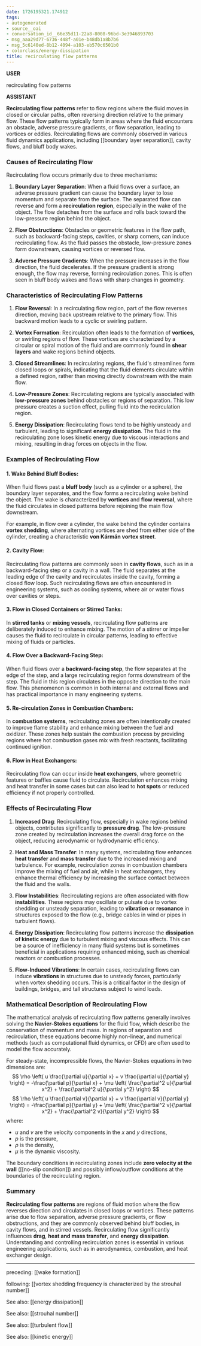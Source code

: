 ```yaml
---
date: 1726195321.174912
tags:
- autogenerated
- source__oai
- conversation_id__66e35d11-22a8-8008-96bd-3e3946893703
- msg_aaa29d77-6736-448f-a01e-b48db1a8b7b6
- msg_5c6140ed-8b12-4094-a103-eb570c6501b0
- colorclass/energy-dissipation
title: recirculating flow patterns
---
```


**USER**

recirculating flow patterns


**ASSISTANT**

**Recirculating flow patterns** refer to flow regions where the fluid moves in closed or circular paths, often reversing direction relative to the primary flow. These flow patterns typically form in areas where the fluid encounters an obstacle, adverse pressure gradients, or flow separation, leading to vortices or eddies. Recirculating flows are commonly observed in various fluid dynamics applications, including [[boundary layer separation]], cavity flows, and bluff body wakes.

### Causes of Recirculating Flow

Recirculating flow occurs primarily due to three mechanisms:

1. **Boundary Layer Separation**: 
   When a fluid flows over a surface, an adverse pressure gradient can cause the boundary layer to lose momentum and separate from the surface. The separated flow can reverse and form a **recirculation region**, especially in the wake of the object. The flow detaches from the surface and rolls back toward the low-pressure region behind the object.

2. **Flow Obstructions**:
   Obstacles or geometric features in the flow path, such as backward-facing steps, cavities, or sharp corners, can induce recirculating flow. As the fluid passes the obstacle, low-pressure zones form downstream, causing vortices or reversed flow.

3. **Adverse Pressure Gradients**:
   When the pressure increases in the flow direction, the fluid decelerates. If the pressure gradient is strong enough, the flow may reverse, forming recirculation zones. This is often seen in bluff body wakes and flows with sharp changes in geometry.

### Characteristics of Recirculating Flow Patterns

1. **Flow Reversal**:
   In a recirculating flow region, part of the flow reverses direction, moving back upstream relative to the primary flow. This backward motion leads to a cyclic or swirling pattern.

2. **Vortex Formation**:
   Recirculation often leads to the formation of **vortices**, or swirling regions of flow. These vortices are characterized by a circular or spiral motion of the fluid and are commonly found in **shear layers** and wake regions behind objects.

3. **Closed Streamlines**:
   In recirculating regions, the fluid's streamlines form closed loops or spirals, indicating that the fluid elements circulate within a defined region, rather than moving directly downstream with the main flow.

4. **Low-Pressure Zones**:
   Recirculating regions are typically associated with **low-pressure zones** behind obstacles or regions of separation. This low pressure creates a suction effect, pulling fluid into the recirculation region.

5. **Energy Dissipation**:
   Recirculating flows tend to be highly unsteady and turbulent, leading to significant **energy dissipation**. The fluid in the recirculating zone loses kinetic energy due to viscous interactions and mixing, resulting in drag forces on objects in the flow.

### Examples of Recirculating Flow

#### 1. **Wake Behind Bluff Bodies**:
When fluid flows past a **bluff body** (such as a cylinder or a sphere), the boundary layer separates, and the flow forms a recirculating wake behind the object. The wake is characterized by **vortices** and **flow reversal**, where the fluid circulates in closed patterns before rejoining the main flow downstream.

For example, in flow over a cylinder, the wake behind the cylinder contains **vortex shedding**, where alternating vortices are shed from either side of the cylinder, creating a characteristic **von Kármán vortex street**.

#### 2. **Cavity Flow**:
Recirculating flow patterns are commonly seen in **cavity flows**, such as in a backward-facing step or a cavity in a wall. The fluid separates at the leading edge of the cavity and recirculates inside the cavity, forming a closed flow loop. Such recirculating flows are often encountered in engineering systems, such as cooling systems, where air or water flows over cavities or steps.

#### 3. **Flow in Closed Containers or Stirred Tanks**:
In **stirred tanks** or **mixing vessels**, recirculating flow patterns are deliberately induced to enhance mixing. The motion of a stirrer or impeller causes the fluid to recirculate in circular patterns, leading to effective mixing of fluids or particles.

#### 4. **Flow Over a Backward-Facing Step**:
When fluid flows over a **backward-facing step**, the flow separates at the edge of the step, and a large recirculating region forms downstream of the step. The fluid in this region circulates in the opposite direction to the main flow. This phenomenon is common in both internal and external flows and has practical importance in many engineering systems.

#### 5. **Re-circulation Zones in Combustion Chambers**:
In **combustion systems**, recirculating zones are often intentionally created to improve flame stability and enhance mixing between the fuel and oxidizer. These zones help sustain the combustion process by providing regions where hot combustion gases mix with fresh reactants, facilitating continued ignition.

#### 6. **Flow in Heat Exchangers**:
Recirculating flow can occur inside **heat exchangers**, where geometric features or baffles cause fluid to circulate. Recirculation enhances mixing and heat transfer in some cases but can also lead to **hot spots** or reduced efficiency if not properly controlled.

### Effects of Recirculating Flow

1. **Increased Drag**:
   Recirculating flow, especially in wake regions behind objects, contributes significantly to **pressure drag**. The low-pressure zone created by recirculation increases the overall drag force on the object, reducing aerodynamic or hydrodynamic efficiency.

2. **Heat and Mass Transfer**:
   In many systems, recirculating flow enhances **heat transfer** and **mass transfer** due to the increased mixing and turbulence. For example, recirculation zones in combustion chambers improve the mixing of fuel and air, while in heat exchangers, they enhance thermal efficiency by increasing the surface contact between the fluid and the walls.

3. **Flow Instabilities**:
   Recirculating regions are often associated with flow **instabilities**. These regions may oscillate or pulsate due to vortex shedding or unsteady separation, leading to **vibration** or **resonance** in structures exposed to the flow (e.g., bridge cables in wind or pipes in turbulent flows).

4. **Energy Dissipation**:
   Recirculating flow patterns increase the **dissipation of kinetic energy** due to turbulent mixing and viscous effects. This can be a source of inefficiency in many fluid systems but is sometimes beneficial in applications requiring enhanced mixing, such as chemical reactors or combustion processes.

5. **Flow-Induced Vibrations**:
   In certain cases, recirculating flows can induce **vibrations** in structures due to unsteady forces, particularly when vortex shedding occurs. This is a critical factor in the design of buildings, bridges, and tall structures subject to wind loads.

### Mathematical Description of Recirculating Flow

The mathematical analysis of recirculating flow patterns generally involves solving the **Navier-Stokes equations** for the fluid flow, which describe the conservation of momentum and mass. In regions of separation and recirculation, these equations become highly non-linear, and numerical methods (such as computational fluid dynamics, or CFD) are often used to model the flow accurately.

For steady-state, incompressible flows, the Navier-Stokes equations in two dimensions are:
$$
\rho \left( u \frac{\partial u}{\partial x} + v \frac{\partial u}{\partial y} \right) = -\frac{\partial p}{\partial x} + \mu \left( \frac{\partial^2 u}{\partial x^2} + \frac{\partial^2 u}{\partial y^2} \right)
$$
$$
\rho \left( u \frac{\partial v}{\partial x} + v \frac{\partial v}{\partial y} \right) = -\frac{\partial p}{\partial y} + \mu \left( \frac{\partial^2 v}{\partial x^2} + \frac{\partial^2 v}{\partial y^2} \right)
$$
where:
- $u$ and $v$ are the velocity components in the $x$ and $y$ directions,
- $p$ is the pressure,
- $\rho$ is the density,
- $\mu$ is the dynamic viscosity.

The boundary conditions in recirculating zones include **zero velocity at the wall** ([[no-slip condition]]) and possibly inflow/outflow conditions at the boundaries of the recirculating region.

### Summary

**Recirculating flow patterns** are regions of fluid motion where the flow reverses direction and circulates in closed loops or vortices. These patterns arise due to flow separation, adverse pressure gradients, or flow obstructions, and they are commonly observed behind bluff bodies, in cavity flows, and in stirred vessels. Recirculating flow significantly influences **drag**, **heat and mass transfer**, and **energy dissipation**. Understanding and controlling recirculation zones is essential in various engineering applications, such as in aerodynamics, combustion, and heat exchanger design.


---

preceding: [[wake formation]]  


following: [[vortex shedding frequency is characterized by the strouhal number]]

See also: [[energy dissipation]]


See also: [[strouhal number]]


See also: [[turbulent flow]]


See also: [[kinetic energy]]